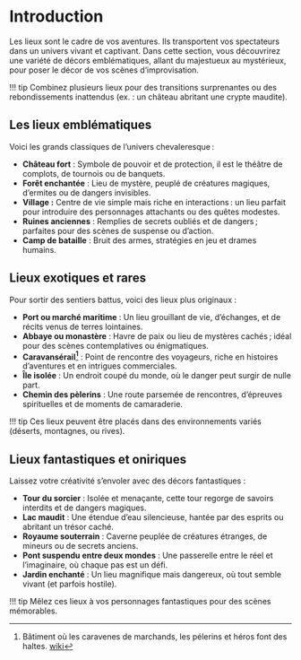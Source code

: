 # Introduction

Les lieux sont le cadre de vos aventures. Ils transportent vos spectateurs dans un univers vivant et captivant. Dans cette section, vous découvrirez une variété de décors emblématiques, allant du majestueux au mystérieux, pour poser le décor de vos scènes d’improvisation.

!!! tip
    Combinez plusieurs lieux pour des transitions surprenantes ou des rebondissements inattendus (ex. : un château abritant une crypte maudite).

## Les lieux emblématiques

Voici les grands classiques de l’univers chevaleresque :

- **Château fort** : Symbole de pouvoir et de protection, il est le théâtre de complots, de tournois ou de banquets.
- **Forêt enchantée** : Lieu de mystère, peuplé de créatures magiques, d’ermites ou de dangers invisibles.
- **Village :** Centre de vie simple mais riche en interactions : un lieu parfait pour introduire des personnages attachants ou des quêtes modestes.
- **Ruines anciennes** : Remplies de secrets oubliés et de dangers ; parfaites pour des scènes de suspense ou d’action.
- **Camp de bataille** : Bruit des armes, stratégies en jeu et drames humains.

## Lieux exotiques et rares

Pour sortir des sentiers battus, voici des lieux plus originaux :

- **Port ou marché maritime** : Un lieu grouillant de vie, d’échanges, et de récits venus de terres lointaines.
- **Abbaye ou monastère** : Havre de paix ou lieu de mystères cachés ; idéal pour des scènes contemplatives ou énigmatiques.
- **Caravansérail[^1]** : Point de rencontre des voyageurs, riche en histoires d’aventures et en intrigues commerciales.
- **Île isolée** : Un endroit coupé du monde, où le danger peut surgir de nulle part.
- **Chemin des pèlerins** : Une route parsemée de rencontres, d’épreuves spirituelles et de moments de camaraderie.

!!! tip
    Ces lieux peuvent être placés dans des environnements variés (déserts, montagnes, ou rives).

## Lieux fantastiques et oniriques

Laissez votre créativité s’envoler avec des décors fantastiques :

- **Tour du sorcier** : Isolée et menaçante, cette tour regorge de savoirs interdits et de dangers magiques.
- **Lac maudit** : Une étendue d’eau silencieuse, hantée par des esprits ou abritant un trésor caché.
- **Royaume souterrain** : Caverne peuplée de créatures étranges, de mineurs ou de secrets anciens.
- **Pont suspendu entre deux mondes** : Une passerelle entre le réel et l’imaginaire, où chaque pas est un défi.
- **Jardin enchanté** : Un lieu magnifique mais dangereux, où tout semble vivant (et parfois hostile).

!!! tip
    Mêlez ces lieux à vos personnages fantastiques pour des scènes mémorables.

[^1]: Bâtiment où les caravenes de marchands, les pélerins et héros font des haltes. [wiki](https://fr.wikipedia.org/wiki/Caravans%C3%A9rail)
